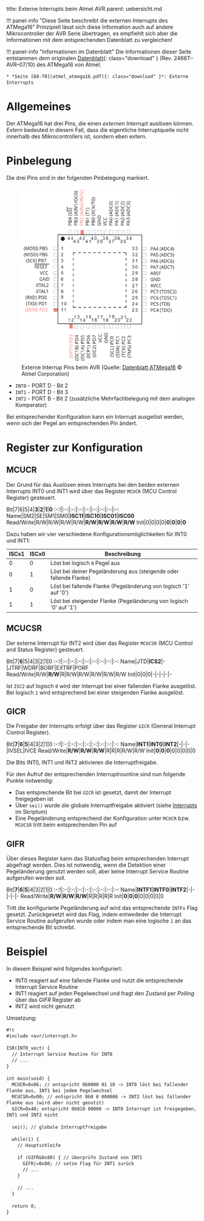 title: Externe Interrupts beim Atmel AVR
parent: uebersicht.md

!!! panel-info "Diese Seite beschreibt die externen Interrupts des ATMega16"
    Prinzipiell lässt sich diese Information auch auf andere Mikrocontroller der AVR Serie übertragen, es empfiehlt sich
    aber die Informationen mit dem entsprechenden Datenblatt zu vergleichen!

!!! panel-info "Informationen im Datenblatt"
    Die Informationen dieser Seite entstammen dem originalen [Datenblatt](atmel_atmega16.pdf){: class="download" }
    (Rev. 2466T–AVR–07/10) des ATMega16 von Atmel.

    * *Seite [68-70](atmel_atmega16.pdf){: class="download" }*: Externe Interrupts

# Allgemeines

Der ATMega16 hat drei Pins, die einen *externen Interrupt* auslösen können. *Extern* bedeuted in diesem Fall, dass die
eigentliche Interruptquelle nicht innerhalb des Mikrocontrollers ist, sondern eben extern.

# Pinbelegung
Die drei Pins sind in der folgenden Pinbelegung markiert.
<figure><img src="avr_ext_interrupt_pins.svg"><figcaption>Externe Interrup Pins beim AVR (Quelle: <a href="http://www.atmel.com/images/doc2466.pdf">Datenblatt ATMega16</a> &copy; Atmel Corporation)</figcaption></figure>

* <code>INT0</code> - PORT D - Bit 2
* <code>INT1</code> - PORT D - Bit 3
* <code>INT2</code> - PORT B - Bit 2 (zusätzliche Mehrfachbelegung mit dem analogen Komperator)

Bei entsprechender Konfiguration kann ein Interrupt ausgelöst werden, wenn sich der Pegel am entsprechenden Pin ändert.

# Register zur Konfiguration
## MCUCR
Der Grund für das Auslösen eines Interrupts bei den beiden externen Interrupts INT0 und INT1 wird über das Register <code>MCUCR</code> (MCU Control Register) gesteuert.

Bit|7|6|5|4|**3**|**2**|**1**|**0**
:-:!|:-:|:-:|:-:|:-:|:-:|:-:|:-:|:-:
Name|SM2|SE|SM1|SM0|**ISC11**|**ISC10**|**ISC01**|**ISC00**
Read/Write|R/W|R/W|R/W|R/W|**R/W**|**R/W**|**R/W**|**R/W**
Init|0|0|0|0|**0**|**0**|**0**|**0**

Dazu haben wir vier verschiedene Konfigurationsmöglichkeiten für INT0 und INT1:

ISCx1 | ISCx0 | Beschreibung
-|-|-
0|0|Löst bei logisch <code>0</code> Pegel aus
0|1|Löst bei deiner Pegeländerung aus (steigende oder fallende Flanke)
1|0|Löst bei fallende Flanke (Pegeländerung von logisch '1' auf '0')
1|1|Löst bei steigender Flanke (Pegeländerung von logisch '0' auf '1')

## MCUCSR
Der externe Interrupt für INT2 wird über das Register <code>MCUCSR</code> (MCU Control and Status Register) gesteuert.

Bit|7|**6**|5|4|3|2|1|0
:-:!|:-:|:-:|:-:|:-:|:-:|:-:|:-:|:-:
Name|JTD|**ICS2**|-|JTRF|WDRF|BORF|EXTRF|PORF
Read/Write|R/W|**R/W**|R|R/W|R/W|R/W|R/W|R/W
Init|0|0|0|-|-|-|-|-

Ist <code>ISC2</code> auf logisch <code>0</code> wird der Interrupt bei einer fallenden Flanke ausgelöst. Bei logisch <code>1</code> wird entsprechend
bei einer steigenden Flanke ausgelöst.

## GICR
Die Freigabe der Interrupts erfolgt über das Register <code>GICR</code> (General Interrupt Control Register).

Bit|**7**|**6**|**5**|4|3|2|1|0
:-:!|:-:|:-:|:-:|:-:|:-:|:-:|:-:|:-:
Name|**INT1**|**INT0**|**INT2**|-|-|-|IVSEL|IVCE
Read/Write|**R/W**|**R/W**|**R/W**|R|R|R|R/W|R/W
Init|**0**|**0**|**0**|0|0|0|0|0

Die Bits INT0, INT1 und INT2 aktivieren die Interruptfreigabe.

Für den Aufruf der entsprechenden Interruptrountine sind nun folgende Punkte notwendig:

* Das entsprechende Bit bei <code>GICR</code> ist gesetzt, damit der Interrupt freigegeben ist
* Über <code>sei()</code> wurde die globale Interruptfreigabe aktiviert (siehe [Interrupts](avr_interrupts.html) im Skriptum)
* Eine Pegeländerung entsprechend der Konfiguration unter <code>MCUCR</code> bzw. <code>MCUCSR</code> tritt beim entsprechenden Pin auf

## GIFR
Über dieses Register kann das Statusflag beim entsprechenden Interrupt abgefragt werden. Dies ist notwendig, wenn die
Detektion einer Pegeländerung genutzt werden soll, aber keine Interrupt Service Routine aufgerufen werden soll.

Bit|**7**|**6**|**5**|4|3|2|1|0
:-:!|:-:|:-:|:-:|:-:|:-:|:-:|:-:|:-:
Name|**INTF1**|**INTF0**|**INTF2**|-|-|-|-|-
Read/Write|**R/W**|**R/W**|**R/W**|R|R|R|R|R
Init|**0**|**0**|**0**|0|0|0|0|0

Tritt die konfigurierte Pegeländerung auf wird das entsprechende <code>INTFx</code> Flag gesetzt. Zurückgesetzt wird das Flag,
indem entwededer die Interrupt Service Routine aufgerufen wurde oder indem man eine logische <code>1</code> an das entsprechende
Bit schreibt.

# Beispiel
In diesem Beispiel wird folgendes konfiguriert:

* INT0 reagiert auf eine fallende Flanke und nutzt die entsprechende Interrupt Service Routine
* INT1 reagiert auf jeden Pegelwechsel und fragt den Zustand per *Polling* über das *GIFR* Register ab
* INT2 wird nicht genutzt

Umsetzung:

    #!c
    #include <avr/interrupt.h>

    ISR(INT0_vect) {
      // Interrupt Service Routine für INT0
      // ...
    }

    int main(void) {
      MCUCR=0x06; // entspricht 0b0000 01 10 -> INT0 löst bei fallender Flanke aus, INT1 bei jedem Pegelwechsel
      MCUCSR=0x00; // entspricht 0b0 0 000000 -> INT2 löst bei fallender Flanke aus (wird aber nicht genutzt)
      GICR=0x40; entspricht 0b010 00000 -> INT0 Interrupt ist freigegeben, INT1 und INT2 nicht

      sei(); // globale Interruptfreigabe

      while(1) {
        // Hauptschleife

        if (GIFR&0x80) { // überprüfe Zustand von INT1
          GIFR|=0x80; // setze Flag für INT1 zurück
          // ...
        }

        // ...
      }

      return 0;
    }
